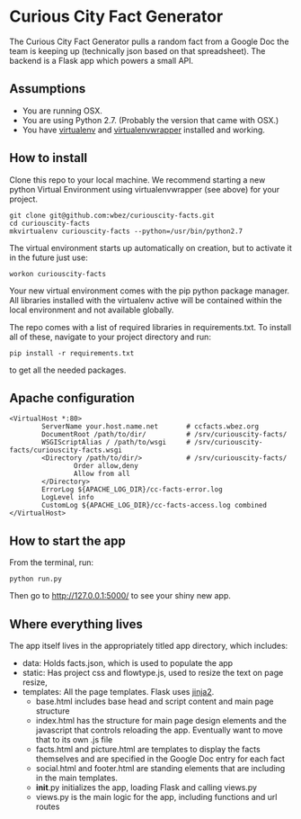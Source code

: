 # Curious City Fact Generator

The Curious City Fact Generator pulls a random fact from a Google Doc the team is keeping up (technically json based on that spreadsheet). The backend is a Flask app which powers a small API.

## Assumptions
* You are running OSX.
* You are using Python 2.7. (Probably the version that came with OSX.)
* You have [virtualenv](https://pypi.python.org/pypi/virtualenv) and [virtualenvwrapper](https://pypi.python.org/pypi/virtualenvwrapper) installed and working.

## How to install
Clone this repo to your local machine. We recommend starting a new python Virtual Environment using virtualenvwrapper (see above) for your project.

```
git clone git@github.com:wbez/curiouscity-facts.git
cd curiouscity-facts
mkvirtualenv curiouscity-facts --python=/usr/bin/python2.7
```

The virtual environment starts up automatically on creation, but to activate it in the future just use:

```
workon curiouscity-facts
```

Your new virtual environment comes with the pip python package manager. All libraries installed with the virtualenv active will be contained within the local environment and not available globally. 

The repo comes with a list of required libraries in requirements.txt. To install all of these, navigate to your project directory and run:

```
pip install -r requirements.txt
```
to get all the needed packages.

## Apache configuration

```
<VirtualHost *:80>
        ServerName your.host.name.net		# ccfacts.wbez.org
        DocumentRoot /path/to/dir/ 			# /srv/curiouscity-facts/
        WSGIScriptAlias / /path/to/wsgi		# /srv/curiouscity-facts/curiouscity-facts.wsgi
        <Directory /path/to/dir/>			# /srv/curiouscity-facts/
                Order allow,deny
                Allow from all
        </Directory>
        ErrorLog ${APACHE_LOG_DIR}/cc-facts-error.log
        LogLevel info
        CustomLog ${APACHE_LOG_DIR}/cc-facts-access.log combined
</VirtualHost>
```

## How to start the app

From the terminal, run:

```
python run.py 
```

Then go to http://127.0.0.1:5000/ to see your shiny new app.

## Where everything lives

The app itself lives in the appropriately titled app directory, which includes:
* data: Holds facts.json, which is used to populate the app
* static: Has project css and flowtype.js, used to resize the text on page resize,
* templates: All the page templates. Flask uses [jinja2](http://jinja.pocoo.org/).
	* base.html includes base head and script content and main page structure
	* index.html has the structure for main page design elements and the javascript that controls reloading the app. Eventually want to move that to its own .js file
	* facts.html and picture.html are templates to display the facts themselves and are specified in the Google Doc entry for each fact
	* social.html and footer.html are standing elements that are including in the main templates.
	* __init__.py initializes the app, loading Flask and calling views.py
	* views.py is the main logic for the app, including functions and url routes


